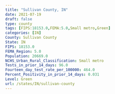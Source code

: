 ```yaml
---
title: "Sullivan County, IN"
date: 2021-07-19
draft: false
type: county
tags: [FIPS:18153.0,FEMA:5.0,Small metro,Green]
categories: [IN]
County: Sullivan County
State: IN
FIPS: 18153.0
FEMA_Region: 5.0
Population: 20669.0
NCHS_Urban_Rural_Classification: Small metro
Tests_in_prior_14_days: 96.0
Fourteen_day_test_rate_per_100000: 464.0
Percent_Positivity_in_prior_14_days: 0.031
Level: Green
url: /states/IN/sullivan-county
---
```



